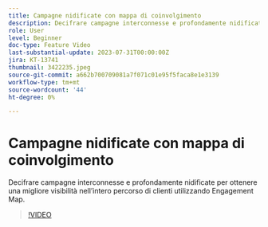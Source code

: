 ```yaml
---
title: Campagne nidificate con mappa di coinvolgimento
description: Decifrare campagne interconnesse e profondamente nidificate per ottenere una migliore visibilità nell’intero percorso di clienti utilizzando Engagement Map.
role: User
level: Beginner
doc-type: Feature Video
last-substantial-update: 2023-07-31T00:00:00Z
jira: KT-13741
thumbnail: 3422235.jpeg
source-git-commit: a662b700709081a7f071c01e95f5faca8e1e3139
workflow-type: tm+mt
source-wordcount: '44'
ht-degree: 0%

---
```



# Campagne nidificate con mappa di coinvolgimento

Decifrare campagne interconnesse e profondamente nidificate per ottenere una migliore visibilità nell’intero percorso di clienti utilizzando Engagement Map.

>[!VIDEO](https://video.tv.adobe.com/v/3422235/?learn=on)
